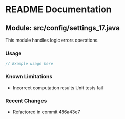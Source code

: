 # README Documentation

## Module: src/config/settings_17.java

This module handles logic errors operations.

### Usage

```java
// Example usage here
```

### Known Limitations

- Incorrect computation results Unit tests fail

### Recent Changes

- Refactored in commit 486a43e7
